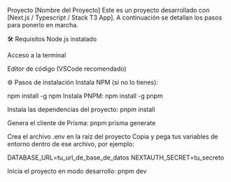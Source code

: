 Proyecto [Nombre del Proyecto]
Este es un proyecto desarrollado con [Next.js / Typescript / Stack T3 App]. A continuación se detallan los pasos para ponerlo en marcha.

🛠️ Requisitos
Node.js instalado

Acceso a la terminal

Editor de código (VSCode recomendado)

⚙️ Pasos de instalación
Instala NPM (si no lo tienes):


npm install -g npm
Instala PNPM:
npm install -g pnpm

Instala las dependencias del proyecto:
pnpm install

Genera el cliente de Prisma:
pnpm prisma generate


Crea el archivo .env en la raíz del proyecto
Copia y pega tus variables de entorno dentro de ese archivo, por ejemplo:

DATABASE_URL=tu_url_de_base_de_datos
NEXTAUTH_SECRET=tu_secreto


Inicia el proyecto en modo desarrollo:
pnpm dev
